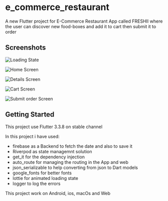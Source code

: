 # e_commerce_restaurant

A new Flutter project for E-Commerce Restaurant App called FRESHII where the user can discover new food-boxes and add it to cart then submit it to order

## Screenshots

![Loading State](https://firebasestorage.googleapis.com/v0/b/e-commerce-restaurant-app.appspot.com/o/Screenshot_loading_state.jpg?alt=media&token=d3b44ca8-43c9-4d66-b2ad-91c5e0ec255b "Loading State")

![Home Screen](https://firebasestorage.googleapis.com/v0/b/e-commerce-restaurant-app.appspot.com/o/Screenshot_home.jpg?alt=media&token=f38420a6-8b09-4805-a20d-18e689df5f74 "Home Screen")

![Details Screen](https://firebasestorage.googleapis.com/v0/b/e-commerce-restaurant-app.appspot.com/o/Screenshot_details.jpg?alt=media&token=eba1f2ea-ff86-47af-97ed-2fcff9117ce0 "Details Screen")

![Cart Screen](https://firebasestorage.googleapis.com/v0/b/e-commerce-restaurant-app.appspot.com/o/Screenshot_cart.jpg?alt=media&token=87cfc603-b603-4d1c-8bad-92033b627055 "Cart Screen")

![Submit order Screen](https://firebasestorage.googleapis.com/v0/b/e-commerce-restaurant-app.appspot.com/o/Screenshot_submit_order.jpg?alt=media&token=f0ea883d-e602-446f-975b-645eac7cc62b "Submit order Screen")

## Getting Started

This project use Flutter 3.3.8 on stable channel

In this project i have used:

- firebase as a Backend to fetch the date and also to save it
- Riverpod as state managemnt solution
- get_it for the dependency injection
- auto_route for managing the routing in the App and web
- json_serializable to help converting from json to Dart models
- google_fonts for better fonts
- lottie for animated loading state
- logger to log the errors

This project work on Android, ios, macOs and Web




